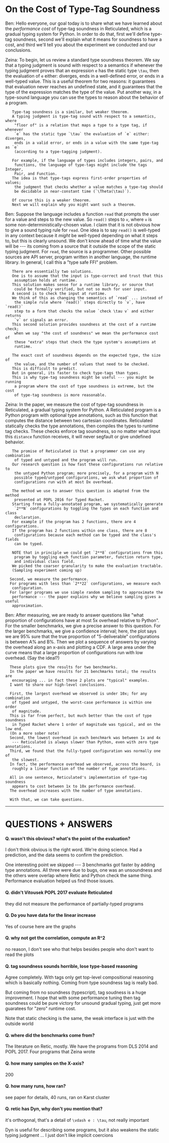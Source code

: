 On the Cost of Type-Tag Soundness
===

Ben:
       Hello everyone, our goal today is to share what we have learned about the
        _performance cost_ of type-tag soundness in Reticulated, which is a
        gradual typing system for Python.
       In order to do that, first we'll define type-tag soundness, second we'll
        explain what it means for soundness to have a cost, and third we'll tell
        you about the experiment we conducted and our conclusions.

Zeina:
       To begin, let us review a standard type soundness theorem.
       We say that a typing judgment is sound with respect to a semantics if
        whenever the typing judgment proves that an expression `e` has the
        static type `\tau`, then the evaluation of `e` either: diverges,
        ends in a well-defined error, or ends in a well-typed value.
       This is a useful theorem for two reasons: it guarantees that evaluation
        never reaches an undefined state, and it guarantees that the type of the
        expression matches the type of the value.
       Put another way, in a type-sound language you can use the types to reason
        about the behavior of a program.

       Type-tag soundness is a similar, but weaker theorem.
       A typing judgment is type-tag sound with respect to a semantics, where
        "floor of" is a relation that maps a type to a type tag, if whenever
        `e` has the static type `\tau` the evaluation of `e` either: diverges,
        ends in a valid error, or ends in a value with the same type-tag as `e`
        (according to a type-tagging judgment).

       For example, if the language of types includes integers, pairs, and
        functions, the language of type-tags might include the tags Integer,
        Pair, and Function.
       The idea is that type-tags express first-order properties of values;
        the judgment that checks whether a value matches a type-tag should
        be decidable in near-constant time (`\Theta(\tau)`).

       Of course this is a weaker theorem.
       Next we will explain why you might want such a theorem.

Ben:
       Suppose the language includes a function `read` that prompts the user for
        a value and steps to the new value.
       So `read()` steps to `v`, where `v` is some non-deterministically-chosen
        value.
       I claim that it is not obvious how to give a sound typing rule for `read`.
       One idea is to say `read()` is well-typed in any context because it
        _might_ be well-typed depending on what it steps to, but this is
        clearly unsound.
       We don't know ahead of time what the value will be --- its coming from
        a source that it outside the scope of the static typing judgment.
       For `read`, the source is a programmer.
       Other possible sources are API server, program written in another language,
        the runtime library.
       In general, I call this a "type safe FFI" problem.

       There are essentially two solutions.
       One is to assume that the input is type-correct and trust that this
        assumption holds at runtime.
       This solution makes sense for a runtime library, or source that
        could be formally verified, but not so much for user input.
       A second is to check the input at runtime.
       We think of this as changing the semantics of `read` ... instead of
        the simple rule where `read()` steps directly to `v`, have `read()`
        step to a form that checks the value `check \tau v` and either returns
        `v` or signals an error.
       This second solution provides soundness at the cost of a runtime check;
        when we say "the cost of soundness" we mean the performance cost of
        these "extra" steps that check the type system's assumptions at
        runtime.

       The exact cost of soundness depends on the expected type, the size of
        the value, and the number of values that need to be checked.
       This is difficult to predict.
       But in general, its faster to check type-tags than types.
       This is why type-tag soundness might be useful --- you might be running
        a program where the cost of type soundness is extreme, but the cost
        of type-tag soundness is more reasonable.

Zeina:
       In the paper, we measure the cost of type-tag soundness in Reticulated,
        a gradual typing system for Python.
       A Reticulated program is a Python program with optional type annotations,
        such as this function that computes the distance between two cartesian
        coordinates.
       Reticulated statically checks the type annotations, then compiles the types
        to runtime tag checks.
       These checks enforce tag soundness, so no matter what input this
        `distance` function receives, it will never segfault or give undefined
        behavior.

       The promise of Reticulated is that a programmer can use any combination
        of typed and untyped and the program will run.
       Our research question is how fast these configurations run relative to
        the untyped Python program; more precisely, for a program with N
        possible typed/untyped configurations, we ask what proportion of
        configurations run with at most Dx overhead.

       The method we use to answer this question is adapted from the method
        presented at POPL 2016 for Typed Racket.
       Starting from a fully-annotated program, we systematically generate
        `2**N` configurations by toggling the types on each function and class
        declaration.
       For example if the program has 2 functions, there are 4 configurations.
       If the program has 2 functions within one class, there are 8
        configurations because each method can be typed and the class's fields
        can be typed.

       NOTE that in principle we could get `2**8` configurations from this
        program by toggling each function parameter, function return type,
        and individual class field.
       We picked the coarser granularity to make the evaluation tractable.
       (Sampling experiment coming up)

      Second, we measure the performance.
      For programs with less than `2**22` configurations, we measure each
       configuration.
      For larger programs we use simple random sampling to approximate the
       performance --- the paper explains why we believe sampling gives a useful
       approximation.

Ben:
      After measuring, we are ready to answer questions like "what proportion
       of configurations have at most 5x overhead relative to Python".
      For the smaller benchmarks, we give a precise answer to this question.
      For the larger benchmarks, we give a confidence interval; here, the plot
       says we are 95% sure that the true proportion of "5-deliverable"
       configurations is between A% and B%.
      Then we plot a sequence of answers by varying the overhead along an
       x-axis and plotting a CDF.
      A large area under the curve means that a large proportion of
       configurations run with low overhead. (Say the ideal?)

      These plots give the results for two benchmarks.
      In the paper we have results for 21 benchmarks total; the results are
       encouraging ... in fact these 2 plots are "typical" examples.
      I want to share our high-level conclusions.

      First, the largest overhead we observed is under 10x; for any combination
       of typed and untyped, the worst-case performance is within one order
       of magnitude.
      This is far from perfect, but much better than the cost of type soundness
       in Typed Racket where 1 order of magnitude was typical, and on the low end.
      (On a more sober note)
      Second, the lowest overhead in each benchmark was between 1x and 4x
       --- Reticulated is always slower than Python, even with zero type annotations.
      Third, we found that the fully-typed configuration was normally one of
       the slowest.
      In fact, the performance overhead we observed, across the board, is
       roughly a linear function of the number of type annotations.

      All in one sentence, Reticulated's implementation of type-tag soundness
       appears to cost between 1x to 10x performance overhead.
      The overhead increases with the number of type annotations.

      With that, we can take questions.

- - -

QUESTIONS + ANSWERS
===

#### Q. wasn't this obvious? what's the point of the evaluation?

I don't think obvious is the right word.
We're doing science.
Had a prediction, and the data seems to confirm the prediction.

One interesting point we skipped --- 3 benchmarks got faster by adding type annotations.
All three were due to bugs, one was an unsoundness and the others were overlap where Retic and Python check the same thing.
Performance evaluation helped us find those issues.


#### Q. didn't Vitousek POPL 2017 evaluate Reticulated

they did not measure the performance of partially-typed programs

#### Q. Do you have data for the linear increase

Yes of course here are the graphs

#### Q. why not get the correlation, compute an R^2

no reason, I don't see who that helps besides people who don't want to read the plots


#### Q. tag soundness sounds horrible, lose type-based reasoning

Agree completely.
With tags only get top-level compositional reasoning which is basically nothing.
Coming from type soundness tag is really bad.

But coming from no soundness (typescript), tag soudness is a huge improvement.
I hope that with some performance tuning then tag soundness could be pure victory
 for unsound gradual typing, just get more guaratees for "zero" runtime cost.

Note that static checking is the same, the weak interface is just with the outside world


#### Q. where did the benchmarks come from?

The literature on Retic, mostly.
We have the programs from DLS 2014 and POPL 2017.
Four programs that Zeina wrote


#### Q. how many samples on the X-axis?

200


#### Q. how many runs, how ran?

see paper for details,
40 runs, ran on Karst cluster


#### Q. retic has Dyn, why don't you mention that?

it's orthogonal, that's a detail of `\vdash e : \tau`, not really important

Dyn is useful for describing some programs, but it also weakens the static typing
 judgment ... I just don't like implicit coercions
